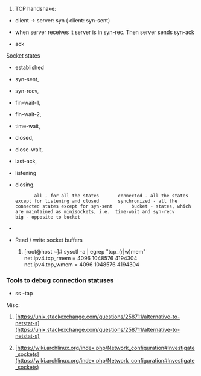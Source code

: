 1. TCP handshake:
- client -> server: syn ( client: syn-sent)

- when server receives it server is in syn-rec. Then server sends syn-ack

- ack

Socket states

- established

- syn-sent,

- syn-recv,

- fin-wait-1,

- fin-wait-2,

- time-wait,

- closed,

- close-wait,

- last-ack,

- listening

- closing.
  
  ```
         all - for all the states       connected - all the states except for listening and closed       synchronized - all the connected states except for syn-sent       bucket - states, which are maintained as minisockets, i.e.  time-wait and syn-recv       big - opposite to bucket
  ```

- 

- Read / write socket buffers
  
  1. [root@host ~]# sysctl -a | egrep "tcp_(r|w)mem"  
     net.ipv4.tcp_rmem = 4096 1048576 4194304  
     net.ipv4.tcp_wmem = 4096 1048576 4194304

### Tools to debug connection statuses

- ss -tap

Misc:

1. [https://unix.stackexchange.com/questions/258711/alternative-to-netstat-s](https://unix.stackexchange.com/questions/258711/alternative-to-netstat-s)

2. [https://wiki.archlinux.org/index.php/Network_configuration#Investigate_sockets](https://wiki.archlinux.org/index.php/Network_configuration#Investigate_sockets)
